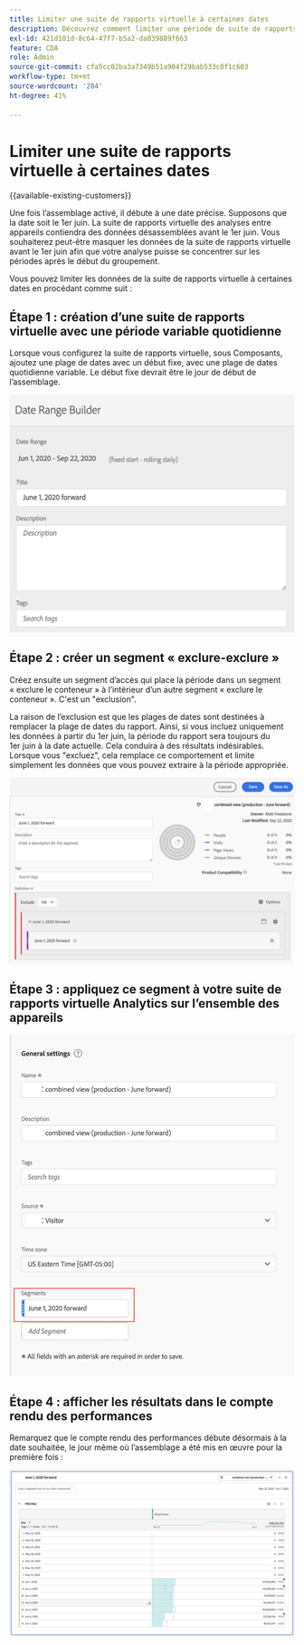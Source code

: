 ```yaml
---
title: Limiter une suite de rapports virtuelle à certaines dates
description: Découvrez comment limiter une période de suite de rapports virtuelle pour vous concentrer uniquement sur les données regroupées.
exl-id: 421d101d-8c64-47f7-b5a2-da039889f663
feature: CDA
role: Admin
source-git-commit: cfa5cc02ba3a7349b51a904f29bab533c0f1c603
workflow-type: tm+mt
source-wordcount: '284'
ht-degree: 41%

---
```


# Limiter une suite de rapports virtuelle à certaines dates

{{available-existing-customers}}

Une fois lʼassemblage activé, il débute à une date précise. Supposons que la date soit le 1er juin. La suite de rapports virtuelle des analyses entre appareils contiendra des données désassemblées avant le 1er juin. Vous souhaiterez peut-être masquer les données de la suite de rapports virtuelle avant le 1er juin afin que votre analyse puisse se concentrer sur les périodes après le début du groupement.

Vous pouvez limiter les données de la suite de rapports virtuelle à certaines dates en procédant comme suit :

## Étape 1 : création d’une suite de rapports virtuelle avec une période variable quotidienne

Lorsque vous configurez la suite de rapports virtuelle, sous Composants, ajoutez une plage de dates avec un début fixe, avec une plage de dates quotidienne variable. Le début fixe devrait être le jour de début de lʼassemblage.

![](assets/rolling-daily.png)

## Étape 2 : créer un segment « exclure-exclure »

Créez ensuite un segment dʼaccès qui place la période dans un segment « exclure le conteneur » à lʼintérieur dʼun autre segment « exclure le conteneur ». C&#39;est un &quot;exclusion&quot;.

La raison de l’exclusion est que les plages de dates sont destinées à remplacer la plage de dates du rapport. Ainsi, si vous incluez uniquement les données à partir du 1er juin, la période du rapport sera toujours du 1er juin à la date actuelle. Cela conduira à des résultats indésirables. Lorsque vous &quot;excluez&quot;, cela remplace ce comportement et limite simplement les données que vous pouvez extraire à la période appropriée.

![](assets/exclude-exclude.png)

## Étape 3 : appliquez ce segment à votre suite de rapports virtuelle Analytics sur l’ensemble des appareils

![](assets/apply-segment.png)

## Étape 4 : afficher les résultats dans le compte rendu des performances

Remarquez que le compte rendu des performances débute désormais à la date souhaitée, le jour même où lʼassemblage a été mis en œuvre pour la première fois :

![](assets/report-limited-dates.png)
